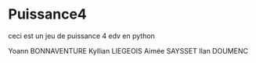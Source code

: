 # Puissance4
ceci est un jeu de puissance 4 edv en python

Yoann BONNAVENTURE
Kyllian LIEGEOIS
Aimée SAYSSET
Ilan DOUMENC